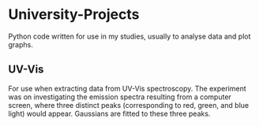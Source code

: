 # University-Projects
Python code written for use in my studies, usually to analyse data and plot graphs.

## UV-Vis
For use when extracting data from UV-Vis spectroscopy. The experiment was on investigating the emission spectra resulting from a computer screen, where three distinct peaks (corresponding to red, green, and blue light) would appear. Gaussians are fitted to these three peaks.
